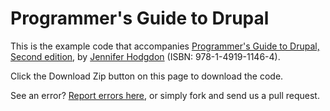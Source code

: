 Programmer's Guide to Drupal
============================

This is the example code that accompanies
[Programmer's Guide to Drupal, Second edition](http://shop.oreilly.com/product/0636920034612.do), by
[Jennifer Hodgdon](https://github.com/jhodgdon-drp) (ISBN: 978-1-4919-1146-4).

Click the Download Zip button on this page to download the code.

See an error?
[Report errors here](http://oreilly.com/catalog/errata.csp?isbn=0636920034612),
or simply fork and send us a pull request.
